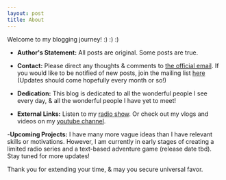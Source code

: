 ```yaml
---
layout: post
title: About
---
```

Welcome to my blogging journey! :) :) :)
<br>
- **Author's Statement:** All posts are original. Some posts are true.

- **Contact:** Please direct any thoughts & comments to [the official email](mailto:greensheepblog.official@gmail.com). If you would like to be notified of new posts, join the mailing list [here](https://forms.gle/NSKtN8wA6qx5uB2v9) (Updates should come hopefully every month or so!)

- **Dedication:** This blog is dedicated to all the wonderful people I see every day, & all the wonderful people I have yet to meet!

- **External Links:**
Listen to my [radio show](https://camfm.co.uk/shows/the-cosmic-adventuring-radio-show/). Or check out my vlogs and videos on my [youtube channel](https://www.youtube.com/@HB-unlimited).

-**Upcoming Projects:**
I have many more vague ideas than I have relevant skills or motivations. However, I am currently in early stages of creating a limited radio series and a text-based adventure game (release date tbd). Stay tuned for more updates!


Thank you for extending your time, & may you secure universal favor.
